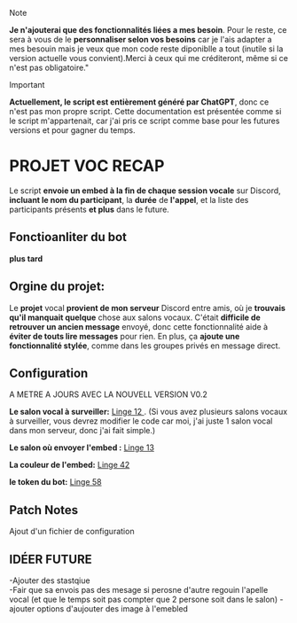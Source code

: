 > [!NOTE]
>**Je n'ajouterai que des fonctionnalités liées a mes besoin**. Pour le reste, ce sera à vous de le **personnaliser selon vos besoins** car je l'ais adapter a mes besouin mais je veux que mon code reste diponiblle a tout  (inutile si la version actuelle vous convient).Merci à ceux qui me créditeront, même si ce n'est pas obligatoire."

> [!IMPORTANT]
> **Actuellement, le script est entièrement généré par ChatGPT**, donc ce n'est pas mon propre script. Cette documentation est présentée comme si le script m'appartenait, car j'ai pris ce script comme base pour les futures versions et pour gagner du temps.
> 
# PROJET VOC RECAP
Le script **envoie un embed à la fin de chaque session vocale** sur Discord, **incluant le nom du participant**, la **durée** de **l'appel**, et la liste des participants présents **et plus** dans le future.

## Fonctioanliter du bot 
**plus tard**

## Orgine du projet: 
Le **projet** vocal **provient de mon serveur** Discord entre amis, où je **trouvais qu'il manquait quelque** chose aux salons vocaux. C'était **difficile de retrouver un ancien message** envoyé, donc cette fonctionnalité aide à **éviter de touts lire  messages** pour rien. En plus, ça **ajoute une fonctionnalité stylée**, comme dans les groupes privés en message direct.

## Configuration 
A METRE A JOURS AVEC LA NOUVELL VERSION V0.2

**Le salon vocal à surveiller:**
[Linge 12 ](https://github.com/Courcelles483/recap-vocal/blob/ec905cdf92e915b1f2316e2a7125f679ab09ce3a/recp_vc.py#L12C1-L12C19). (Si vous avez plusieurs salons vocaux à surveiller, vous devrez modifier le code car moi, j'ai juste 1 salon vocal dans mon serveur, donc j'ai fait simple.)
 
**Le salon où envoyer l'embed :**
[Linge 13 ](https://github.com/Courcelles483/recap-vocal/blob/ec905cdf92e915b1f2316e2a7125f679ab09ce3a/recp_vc.py#L13)

**La couleur de l'embed:**
[Linge 42 ](https://github.com/Courcelles483/recap-vocal/blob/ec905cdf92e915b1f2316e2a7125f679ab09ce3a/recp_vc.py#L42)

**le token du bot:**
[Linge 58 ](https://github.com/Courcelles483/recap-vocal/blob/ec905cdf92e915b1f2316e2a7125f679ab09ce3a/recp_vc.py#L58)

## Patch Notes 
Ajout d'un fichier de configuration

## IDÉER FUTURE 
-Ajouter des stastqiue  
-Fair que sa envois pas des mesage si perosne d'autre regouin l'apelle vocal (et que le temps soit pas compter que 2 persone soit dans le salon)
-ajouter options d'aujouter des image à l'emebled 





